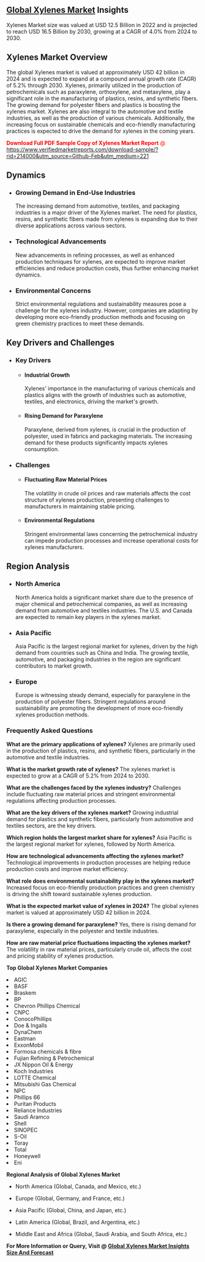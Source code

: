 <h2><a href="https://www.verifiedmarketreports.com/download-sample/?rid=214000&amp;utm_source=Github&amp;utm_medium=221" target="_blank">Global Xylenes Market</a> Insights</h2><p>Xylenes Market size was valued at USD 12.5 Billion in 2022 and is projected to reach USD 16.5 Billion by 2030, growing at a CAGR of 4.0% from 2024 to 2030.</p><p><h2>Xylenes Market Overview</h2> <p>The global Xylenes market is valued at approximately USD 42 billion in 2024 and is expected to expand at a compound annual growth rate (CAGR) of 5.2% through 2030. Xylenes, primarily utilized in the production of petrochemicals such as paraxylene, orthoxylene, and metaxylene, play a significant role in the manufacturing of plastics, resins, and synthetic fibers. The growing demand for polyester fibers and plastics is boosting the xylenes market. Xylenes are also integral to the automotive and textile industries, as well as the production of various chemicals. Additionally, the increasing focus on sustainable chemicals and eco-friendly manufacturing practices is expected to drive the demand for xylenes in the coming years.</p> <p><p><span class=""><span style="color: #ff0000;"><strong>Download Full PDF Sample Copy of Xylenes Market Report</strong> @ </span><a href="https://www.verifiedmarketreports.com/download-sample/?rid=214000&amp;utm_source=Github-Feb&amp;utm_medium=221" target="_blank">https://www.verifiedmarketreports.com/download-sample/?rid=214000&amp;utm_source=Github-Feb&amp;utm_medium=221</a></span></p></p> <h2>Dynamics</h2> <ul> <li><h3>Growing Demand in End-Use Industries</h3> The increasing demand from automotive, textiles, and packaging industries is a major driver of the Xylenes market. The need for plastics, resins, and synthetic fibers made from xylenes is expanding due to their diverse applications across various sectors.</li> <li><h3>Technological Advancements</h3> New advancements in refining processes, as well as enhanced production techniques for xylenes, are expected to improve market efficiencies and reduce production costs, thus further enhancing market dynamics.</li> <li><h3>Environmental Concerns</h3> Strict environmental regulations and sustainability measures pose a challenge for the xylenes industry. However, companies are adapting by developing more eco-friendly production methods and focusing on green chemistry practices to meet these demands.</li> </ul> <h2>Key Drivers and Challenges</h2> <ul> <li><h3>Key Drivers</h3> <ul> <li><h4>Industrial Growth</h4> Xylenes' importance in the manufacturing of various chemicals and plastics aligns with the growth of industries such as automotive, textiles, and electronics, driving the market's growth.</li> <li><h4>Rising Demand for Paraxylene</h4> Paraxylene, derived from xylenes, is crucial in the production of polyester, used in fabrics and packaging materials. The increasing demand for these products significantly impacts xylenes consumption.</li> </ul> </li> <li><h3>Challenges</h3> <ul> <li><h4>Fluctuating Raw Material Prices</h4> The volatility in crude oil prices and raw materials affects the cost structure of xylenes production, presenting challenges to manufacturers in maintaining stable pricing.</li> <li><h4>Environmental Regulations</h4> Stringent environmental laws concerning the petrochemical industry can impede production processes and increase operational costs for xylenes manufacturers.</li> </ul> </li> </ul> <h2>Region Analysis</h2> <ul> <li><h3>North America</h3> North America holds a significant market share due to the presence of major chemical and petrochemical companies, as well as increasing demand from automotive and textiles industries. The U.S. and Canada are expected to remain key players in the xylenes market.</li> <li><h3>Asia Pacific</h3> Asia Pacific is the largest regional market for xylenes, driven by the high demand from countries such as China and India. The growing textile, automotive, and packaging industries in the region are significant contributors to market growth.</li> <li><h3>Europe</h3> Europe is witnessing steady demand, especially for paraxylene in the production of polyester fibers. Stringent regulations around sustainability are promoting the development of more eco-friendly xylenes production methods.</li> </ul> <h3>Frequently Asked Questions</h3> <p><strong>What are the primary applications of xylenes?</strong> Xylenes are primarily used in the production of plastics, resins, and synthetic fibers, particularly in the automotive and textile industries.</p> <p><strong>What is the market growth rate of xylenes?</strong> The xylenes market is expected to grow at a CAGR of 5.2% from 2024 to 2030.</p> <p><strong>What are the challenges faced by the xylenes industry?</strong> Challenges include fluctuating raw material prices and stringent environmental regulations affecting production processes.</p> <p><strong>What are the key drivers of the xylenes market?</strong> Growing industrial demand for plastics and synthetic fibers, particularly from automotive and textiles sectors, are the key drivers.</p> <p><strong>Which region holds the largest market share for xylenes?</strong> Asia Pacific is the largest regional market for xylenes, followed by North America.</p> <p><strong>How are technological advancements affecting the xylenes market?</strong> Technological improvements in production processes are helping reduce production costs and improve market efficiency.</p> <p><strong>What role does environmental sustainability play in the xylenes market?</strong> Increased focus on eco-friendly production practices and green chemistry is driving the shift toward sustainable xylenes production.</p> <p><strong>What is the expected market value of xylenes in 2024?</strong> The global xylenes market is valued at approximately USD 42 billion in 2024.</p> <p><strong>Is there a growing demand for paraxylene?</strong> Yes, there is rising demand for paraxylene, especially in the polyester and textile industries.</p> <p><strong>How are raw material price fluctuations impacting the xylenes market?</strong> The volatility in raw material prices, particularly crude oil, affects the cost and pricing stability of xylenes production.</p> </p><p><strong>Top Global Xylenes Market Companies</strong></p><div data-test-id=""><p><li>AGIC</li><li> BASF</li><li> Braskem</li><li> BP</li><li> Chevron Phillips Chemical</li><li> CNPC</li><li> ConocoPhillips</li><li> Doe & Ingalls</li><li> DynaChem</li><li> Eastman</li><li> ExxonMobil</li><li> Formosa chemicals & fibre</li><li> Fujian Refining & Petrochemical</li><li> JX Nippon Oil & Energy</li><li> Koch Industries</li><li> LOTTE Chemical</li><li> Mitsubishi Gas Chemical</li><li> NPC</li><li> Phillips 66</li><li> Puritan Products</li><li> Reliance Industries</li><li> Saudi Aramco</li><li> Shell</li><li> SINOPEC</li><li> S-Oil</li><li> Toray</li><li> Total</li><li> Honeywell</li><li> Eni</li></p><div><strong>Regional Analysis of&nbsp;Global Xylenes Market</strong></div><ul><li dir="ltr"><p dir="ltr">North America&nbsp;(Global, Canada, and Mexico, etc.)</p></li><li dir="ltr"><p dir="ltr">Europe (Global, Germany, and France, etc.)</p></li><li dir="ltr"><p dir="ltr">Asia Pacific&nbsp;(Global, China, and Japan, etc.)</p></li><li dir="ltr"><p dir="ltr">Latin America&nbsp;(Global, Brazil, and Argentina, etc.)</p></li><li dir="ltr">Middle East and Africa&nbsp;(Global, Saudi Arabia, and South Africa, etc.)</li></ul><p><strong>For More Information or Query, Visit @&nbsp;</strong><strong><a href="https://www.verifiedmarketreports.com/product/xylenes-market/?utm_source=Github&amp;utm_medium=221" target="_blank">Global Xylenes Market Insights Size And Forecast</a></strong></p></div>
